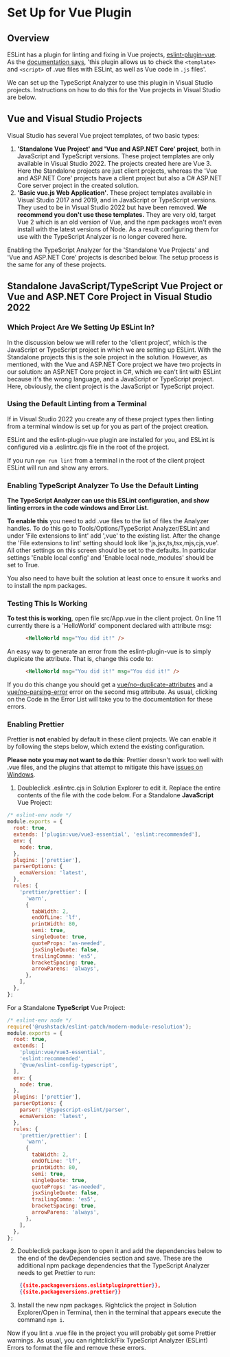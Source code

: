 ﻿# Set Up for Vue Plugin

## Overview

ESLint has a plugin for linting and fixing in Vue projects, [eslint-plugin-vue](https://eslint.vuejs.org/).  As the [documentation says](https://eslint.vuejs.org/), 'this plugin allows us to check the `<template>` and `<script>` of .vue files with ESLint, as well as Vue code in `.js` files'.

We can set up the TypeScript Analyzer to use this plugin in Visual Studio projects.  Instructions on how to do this for the Vue projects in Visual Studio are below.

## Vue and Visual Studio Projects

Visual Studio has several Vue project templates, of two basic types:

1. **'Standalone Vue Project' and 'Vue and ASP.NET Core' project**, both in JavaScript and TypeScript versions.  These project templates are only available in Visual Studio 2022.  The projects created here are Vue 3.  Here the Standalone projects are just client projects, whereas the 'Vue and ASP.NET Core' projects have a client project but also a C# ASP.NET Core server project in the created solution.
2. **'Basic vue.js Web Application'**.  These project templates available in Visual Studio 2017 and 2019, and in JavaScript or TypeScript versions.  They used to be in Visual Studio 2022 but have been removed. **We recommend you don't use these templates.**  They are very old, target Vue 2 which is an old version of Vue, and the npm packages won't even install with the latest versions of Node.  As a result configuring them for use with the TypeScript Analyzer is no longer covered here.

Enabling the TypeScript Analyzer for the 'Standalone Vue Projects' and 'Vue and ASP.NET Core' projects is described below.  The setup process is the same for any of these projects.

## Standalone JavaScript/TypeScript Vue Project or Vue and ASP.NET Core Project in Visual Studio 2022

### Which Project Are We Setting Up ESLint In?

In the discussion below we will refer to the 'client project', which is the JavaScript or TypeScript project in which we are setting up ESLint.  With the Standalone projects this is the sole project in the solution.  However, as mentioned, with the Vue and ASP.NET Core project we have two projects in our solution: an ASP.NET Core project in C#, which we can't lint with ESLint because it's the wrong language, and a JavaScript or TypeScript project.  Here, obviously, the client project is the JavaScript or TypeScript project.

### Using the Default Linting from a Terminal

If in Visual Studio 2022 you create any of these project types then linting from a terminal window is set up for you as part of the project creation. 

ESLint and the eslint-plugin-vue plugin are installed for you, and ESLint is configured via a .eslintrc.cjs file in the root of the project.

If you run `npm run lint` from a terminal in the root of the client project ESLint will run and show any errors.

### Enabling TypeScript Analyzer To Use the Default Linting

**The TypeScript Analyzer can use this ESLint configuration, and show linting errors in the code windows and Error List.**

**To enable this** you need to add .vue files to the list of files the Analyzer handles.  To do this go to Tools/Options/TypeScript Analyzer/ESLint and under 'File extensions to lint' add ',vue' to the existing list. After the change the 'File extensions to lint' setting should look like 'js,jsx,ts,tsx,mjs,cjs,vue'.  All other settings on this screen should be set to the defaults.  In particular settings 'Enable local config' and 'Enable local node_modules' should be set to True.

You also need to have built the solution at least once to ensure it works and to install the npm packages.

### Testing This Is Working

**To test this is working**, open file src/App.vue in the client project.  On line 11 currently there is a 'HelloWorld' component declared with attribute msg:

```html
      <HelloWorld msg="You did it!" />
```

An easy way to generate an error from the eslint-plugin-vue is to simply duplicate the attribute.  That is, change this code to:

```html
      <HelloWorld msg="You did it!" msg="You did it!" />
```

If you do this change you should get a [vue/no-duplicate-attributes](https://eslint.vuejs.org/rules/no-duplicate-attributes.html) and a [vue/no-parsing-error](https://eslint.vuejs.org/rules/no-parsing-error.html) error on the second msg attribute.  As usual, clicking on the Code in the Error List will take you to the documentation for these errors.

### Enabling Prettier

Prettier is **not** enabled by default in these client projects.  We can enable it by following the steps below, which extend the existing configuration.

**Please note you may not want to do this**: Prettier doesn't work too well with .vue files, and the plugins that attempt to mitigate this have [issues on Windows](https://github.com/meteorlxy/eslint-plugin-prettier-vue/issues/29).

1. Doubleclick .eslintrc.cjs in Solution Explorer to edit it.  Replace the entire contents of the file with the code below.
For a Standalone **JavaScript** Vue Project:
``` javascript
/* eslint-env node */
module.exports = {
  root: true,
  extends: ['plugin:vue/vue3-essential', 'eslint:recommended'],
  env: {
    node: true,
  },
  plugins: ['prettier'],
  parserOptions: {
    ecmaVersion: 'latest',
  },
  rules: {
    'prettier/prettier': [
      'warn',
      {
        tabWidth: 2,
        endOfLine: 'lf',
        printWidth: 80,
        semi: true,
        singleQuote: true,
        quoteProps: 'as-needed',
        jsxSingleQuote: false,
        trailingComma: 'es5',
        bracketSpacing: true,
        arrowParens: 'always',
      },
    ],
  },
};
```
For a Standalone **TypeScript** Vue Project:
``` javascript
/* eslint-env node */
require('@rushstack/eslint-patch/modern-module-resolution');
module.exports = {
  root: true,
  extends: [
    'plugin:vue/vue3-essential',
    'eslint:recommended',
    '@vue/eslint-config-typescript',
  ],
  env: {
    node: true,
  },
  plugins: ['prettier'],
  parserOptions: {
    parser: '@typescript-eslint/parser',
    ecmaVersion: 'latest',
  },
  rules: {
    'prettier/prettier': [
      'warn',
      {
        tabWidth: 2,
        endOfLine: 'lf',
        printWidth: 80,
        semi: true,
        singleQuote: true,
        quoteProps: 'as-needed',
        jsxSingleQuote: false,
        trailingComma: 'es5',
        bracketSpacing: true,
        arrowParens: 'always',
      },
    ],
  },
};
```
2. Doubleclick package.json to open it and add the dependencies below to the end of the devDependencies section and save. These are the additional npm package dependencies that the TypeScript Analyzer needs to get Prettier to run:
``` json
    {{site.packageversions.eslintpluginprettier}},
    {{site.packageversions.prettier}}
```
3. Install the new npm packages. Rightclick the project in Solution Explorer/Open in Terminal, then in the terminal that appears execute the command `npm i`.

Now if you lint a .vue file in the project you will probably get some Prettier warnings.  As usual, you can rightclick/Fix TypeScript Analyzer (ESLint) Errors to format the file and remove these errors.